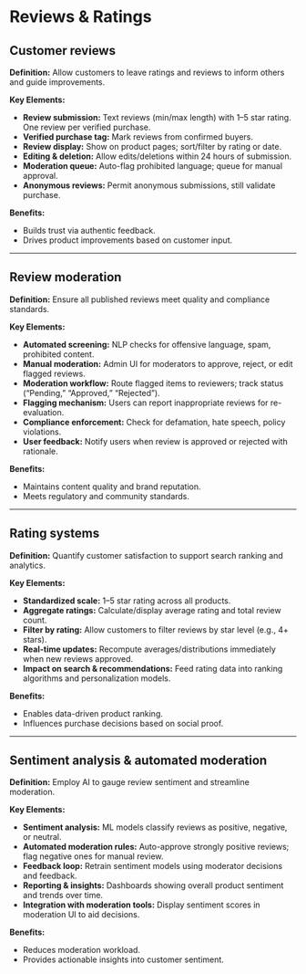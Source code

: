 # Reviews & Ratings

## Customer reviews

**Definition:** Allow customers to leave ratings and reviews to inform others and guide improvements.

**Key Elements:**

- **Review submission:** Text reviews (min/max length) with 1–5 star rating. One review per verified purchase.
- **Verified purchase tag:** Mark reviews from confirmed buyers.
- **Review display:** Show on product pages; sort/filter by rating or date.
- **Editing & deletion:** Allow edits/deletions within 24 hours of submission.
- **Moderation queue:** Auto-flag prohibited language; queue for manual approval.
- **Anonymous reviews:** Permit anonymous submissions, still validate purchase.

**Benefits:**
- Builds trust via authentic feedback.
- Drives product improvements based on customer input.

---

## Review moderation

**Definition:** Ensure all published reviews meet quality and compliance standards.

**Key Elements:**

- **Automated screening:** NLP checks for offensive language, spam, prohibited content.
- **Manual moderation:** Admin UI for moderators to approve, reject, or edit flagged reviews.
- **Moderation workflow:** Route flagged items to reviewers; track status (“Pending,” “Approved,” “Rejected”).
- **Flagging mechanism:** Users can report inappropriate reviews for re-evaluation.
- **Compliance enforcement:** Check for defamation, hate speech, policy violations.
- **User feedback:** Notify users when review is approved or rejected with rationale.

**Benefits:**
- Maintains content quality and brand reputation.
- Meets regulatory and community standards.

---

## Rating systems

**Definition:** Quantify customer satisfaction to support search ranking and analytics.

**Key Elements:**

- **Standardized scale:** 1–5 star rating across all products.
- **Aggregate ratings:** Calculate/display average rating and total review count.
- **Filter by rating:** Allow customers to filter reviews by star level (e.g., 4+ stars).
- **Real-time updates:** Recompute averages/distributions immediately when new reviews approved.
- **Impact on search & recommendations:** Feed rating data into ranking algorithms and personalization models.

**Benefits:**
- Enables data-driven product ranking.
- Influences purchase decisions based on social proof.

---

## Sentiment analysis & automated moderation

**Definition:** Employ AI to gauge review sentiment and streamline moderation.

**Key Elements:**

- **Sentiment analysis:** ML models classify reviews as positive, negative, or neutral.
- **Automated moderation rules:** Auto-approve strongly positive reviews; flag negative ones for manual review.
- **Feedback loop:** Retrain sentiment models using moderator decisions and feedback.
- **Reporting & insights:** Dashboards showing overall product sentiment and trends over time.
- **Integration with moderation tools:** Display sentiment scores in moderation UI to aid decisions.

**Benefits:**
- Reduces moderation workload.
- Provides actionable insights into customer sentiment.

